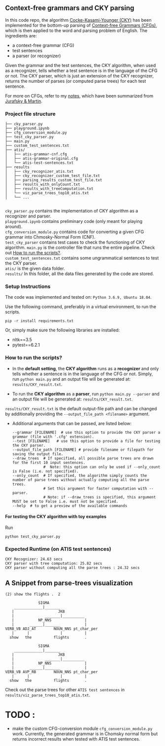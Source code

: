## Context-free grammars and CKY parsing
In this code repo, the algorithm [Cocke-Kasami-Younger (CKY)](https://en.wikipedia.org/wiki/CYK_algorithm) has been implemented for the bottom-up parsing of [Context-free Grammars (CFGs)](https://en.wikipedia.org/wiki/Context-free_grammar), 
which is then applied to the word and parsing problem of English. The ingredients are:
- a context-free grammar (CFG)
- test sentences
- a parser (or recognizer)

Given the grammar and the test sentences, the CKY algorithm, when used as a recognizer, tells whether a test sentence is in the language of the CFG or not. 
The CKY parser, which is just an extension of the CKY recognizer, returns the number of parses (or computed parse trees) for each test sentence.  

For more on CFGs, refer to my [notes](https://docs.google.com/document/d/1OwrBo-4IGVGCrK4uAVK-QtZvaNj4xWDlVFov1TtPzvM/edit?usp=sharing), which have been summarized from [Jurafsky & Martin](https://web.stanford.edu/~jurafsky/slp3/12.pdf).

### Project file structure

```
├── cky_parser.py
├── playground.ipynb
├── cfg_conversion_module.py
├── test_cky_parser.py
├── main.py
├── custom_test_sentences.txt
├── atis/
│   ├── atis-grammar-cnf.cfg
│   ├── atis-grammar-original.cfg
│   └── atis-test-sentences.txt
├── results
│   ├── cky_recognizer_atis.txt
│   ├── cky_recognizer_custom_test_file.txt
│   ├── parsing_results_custom_test_file.txt
│   ├── results_with_onlyCount.txt
│   ├── results_with_treeComputation.txt
│   └── viz_parse_trees_top10_atis.txt
│   └── ... 


```
`cky_parser.py` contains the implementation of CKY algorithm as a recognizer and parser.  
`playground.ipynb` contains preliminary code (only meant for playing around).  
`cfg_conversion_module.py` contains code for converting a given CFG grammar into Chmosky-Normal Form (CNF).  
`test_cky_parser` contains test cases to check the functioning of CKY algorithm.
`main.py` is the controller file that runs the entire pipeline. Check out [How to run the scripts?](#how-to-run-the-scripts?).  
`custom_test_sentences.txt` contains some ungrammatical sentences to test the CKY parser.    
`atis/` is the given data folder.   
`results/` In this folder, all the data files generated by the code are stored.   

### Setup Instructions

The code was implemented and tested on: `Python 3.6.9, Ubuntu 18.04`.

Use the following command, preferably in a virtual environment, to run the scripts.  
  ```
  pip -r install requirements.txt
  ```
Or, simply make sure the following libraries are installed:

- nltk==3.5
- pytest==6.2.1


### How to run the scripts?


- In the **default setting**, the **CKY algorithm** runs as a **recognizer** and only tells whether a sentence is in the language of the CFG or not. 
Simply, run `python main.py` and an output file will be generated at:  `results/CKY_result.txt`.  

- To run the **CKY algorithm** as a **parser**, run `python main.py --parser` and an output file will be generated at: `results/CKY_result.txt`.

`results/CKY_result.txt` is the default output-file path and can be changed by additionally providing the `--output_file_path <filename>` argument. 

- Additional arguments that can be passed, are listed below: 
   ```
  --grammar [FILENAME]  # use this option to provide the CKY parser a grammar (file with '.cfg' extension).
  --test [FILENAME]   # use this option to provide a file for testing the CKY parser.
  --output_file_path [FILENAME] # provide filename or filepath for saving the output file.
  --draw_trees  # If specified, all possible parse trees are drawn for the first 10 input sentences.
                 #  Note: this option can only be used if --only_count is False (i.e. not specified).
  --only_count  # If specified, the algorithm simply counts the number of parse trees without actually computing all the parse trees. 
                 # Set this argument for faster computation with --parser.
                 # Note: if --draw_trees is specified, this argument MUST be set to False i.e. must not be specified.
  --help  # to get a preview of the available commands
   ```

#### For testing the CKY algorithm with toy examples  
  Run
  ```
  python test_cky_parser.py
  ```

### Expected Runtime (on ATIS test sentences)

```
CKY Recognizer: 24.63 secs
CKY parser with tree computation: 25.82 secs
CKY parser without computing all the parse trees : 24.32 secs  
```

## A Snippet from parse-trees visualization

```
(2) show the flights .	2

               SIGMA                      
    _____________|_______                  
   |                    JKB               
   |              _______|__________       
   |           NP_NNS               |     
   |       ______|_______           |      
VERB_VB ADJ_AT        NOUN_NNS pt_char_per
   |      |              |          |      
  show   the          flights       .     

               SIGMA                      
    _____________|_______                  
   |                    JKB               
   |              _______|__________       
   |           NP_NNS               |     
   |       ______|_______           |      
VERB_VB AVP_RB        NOUN_NNS pt_char_per
   |      |              |          |      
  show   the          flights       .     
```

Check out the parse trees for other `ATIS test sentences` in `results/viz_parse_trees_top10_atis.txt`.

# TODO : 
- make the custom CFG-conversion module `cfg_conversion_module.py` work. Currently, the generated grammar is in Chomsky normal form but returns incorrect results when tested with ATIS test sentences.
